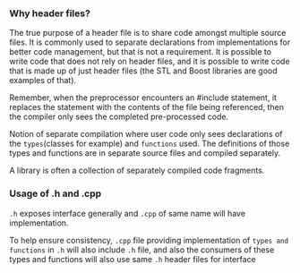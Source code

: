 
### Why header files?

The true purpose of a header file is to share code amongst multiple source files. It is commonly used to separate declarations from implementations for better code management, but that is not a requirement. It is possible to write code that does not rely on header files, and it is possible to write code that is made up of just header files (the STL and Boost libraries are good examples of that). 

Remember, when the preprocessor encounters an #include statement, it replaces the statement with the contents of the file being referenced, then the compiler only sees the completed pre-processed code.



Notion of separate compilation where user code only sees declarations
of the `types`(classes for example) and `functions` used.
The definitions of those types and functions are in separate source files and compiled separately.

A library is often a collection of separately compiled code fragments.

### Usage of .h and .cpp

`.h` exposes interface generally and `.cpp` of same name will have implementation.

To help ensure consistency, `.cpp` file providing implementation of `types and functions` in `.h` will also include `.h` file,
and also the consumers of these types and functions will also use same `.h` header files for interface 
